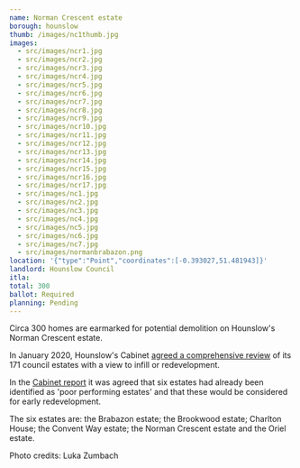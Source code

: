 ```yaml
---
name: Norman Crescent estate 
borough: hounslow
thumb: /images/nc1thumb.jpg
images:
  - src/images/ncr1.jpg
  - src/images/ncr2.jpg
  - src/images/ncr3.jpg
  - src/images/ncr4.jpg
  - src/images/ncr5.jpg
  - src/images/ncr6.jpg
  - src/images/ncr7.jpg
  - src/images/ncr8.jpg
  - src/images/ncr9.jpg
  - src/images/ncr10.jpg
  - src/images/ncr11.jpg
  - src/images/ncr12.jpg
  - src/images/ncr13.jpg
  - src/images/ncr14.jpg
  - src/images/ncr15.jpg
  - src/images/ncr16.jpg
  - src/images/ncr17.jpg
  - src/images/nc1.jpg
  - src/images/nc2.jpg
  - src/images/nc3.jpg
  - src/images/nc4.jpg
  - src/images/nc5.jpg
  - src/images/nc6.jpg
  - src/images/nc7.jpg
  - src/images/normanbrabazon.png
location: '{"type":"Point","coordinates":[-0.393027,51.481943]}'
landlord: Hounslow Council
itla:
total: 300
ballot: Required
planning: Pending
---
```

Circa 300 homes are earmarked for potential demolition on Hounslow's Norman Crescent estate.

In January 2020, Hounslow's Cabinet [agreed a comprehensive review](https://democraticservices.hounslow.gov.uk/documents/s157644/CEX432%20Housing%20Estate%20Regeneration%20Programme.pdf) of its 171 council estates with a view to infill or redevelopment.

In the [Cabinet report](https://democraticservices.hounslow.gov.uk/documents/s157644/CEX432%20Housing%20Estate%20Regeneration%20Programme.pdf) it was agreed that six estates had already been identified as 'poor performing estates' and that these would be considered for early redevelopment.

The six estates are: the Brabazon estate; the Brookwood estate; Charlton House; the Convent Way estate; the Norman Crescent estate and the Oriel estate.

Photo credits: Luka Zumbach
